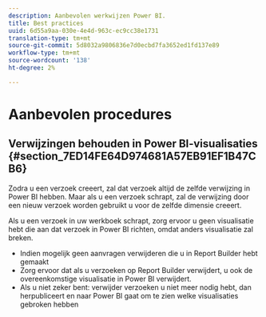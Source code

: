 ```yaml
---
description: Aanbevolen werkwijzen Power BI.
title: Best practices
uuid: 6d55a9aa-030e-4e4d-963c-ec9cc38e1731
translation-type: tm+mt
source-git-commit: 5d8032a9806836e7d0ecbd7fa3652ed1fd137e89
workflow-type: tm+mt
source-wordcount: '138'
ht-degree: 2%

---
```



# Aanbevolen procedures

## Verwijzingen behouden in Power BI-visualisaties {#section_7ED14FE64D974681A57EB91EF1B47CB6}

Zodra u een verzoek creeert, zal dat verzoek altijd de zelfde verwijzing in Power BI hebben. Maar als u een verzoek schrapt, zal de verwijzing door een nieuw verzoek worden gebruikt u voor de zelfde dimensie creeert.

Als u een verzoek in uw werkboek schrapt, zorg ervoor u geen visualisatie hebt die aan dat verzoek in Power BI richten, omdat anders visualisatie zal breken.

* Indien mogelijk geen aanvragen verwijderen die u in Report Builder hebt gemaakt
* Zorg ervoor dat als u verzoeken op Report Builder verwijdert, u ook de overeenkomstige visualisatie in Power BI verwijdert.
* Als u niet zeker bent: verwijder verzoeken u niet meer nodig hebt, dan herpubliceert en naar Power BI gaat om te zien welke visualisaties gebroken hebben

